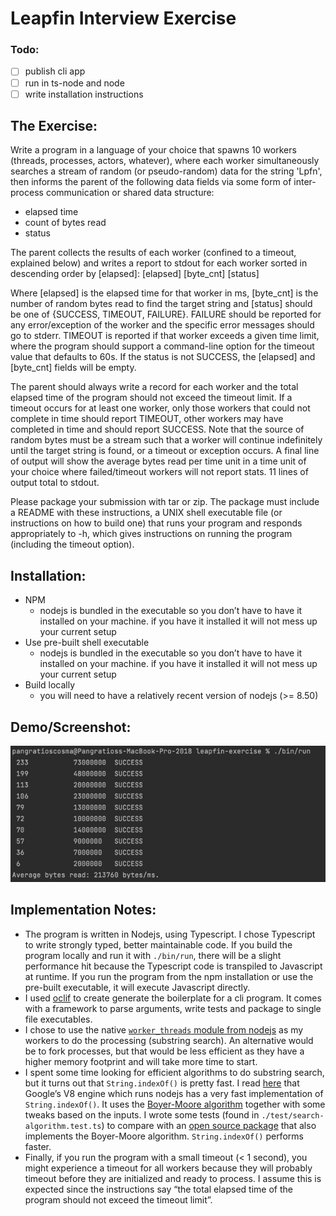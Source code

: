 # Leapfin Interview Exercise

### Todo:

- [ ] publish cli app
- [ ] run in ts-node and node
- [ ] write installation instructions

## The Exercise:

Write a program in a language of your choice that spawns 10 workers (threads, processes, actors, whatever), where each worker simultaneously searches a stream of random (or pseudo-random) data for the string 'Lpfn', then informs the parent of the following data fields via some form of inter-process communication or shared data structure:
* elapsed time
* count of bytes read
* status

The parent collects the results of each worker (confined to a timeout, explained below) and writes a report to stdout for each worker sorted in descending order by [elapsed]:
[elapsed] [byte_cnt] [status]

Where [elapsed] is the elapsed time for that worker in ms, [byte_cnt] is the number of random bytes read to find the target string and [status] should be one of {SUCCESS, TIMEOUT, FAILURE}. FAILURE should be reported for any error/exception of the worker and the specific error messages should go to stderr. TIMEOUT is reported if that worker exceeds a given time limit, where the program should support a command-line option for the timeout value that defaults to 60s. If the status is not SUCCESS, the [elapsed] and [byte_cnt] fields will be empty.

The parent should always write a record for each worker and the total elapsed time of the program should not exceed the timeout limit. If a timeout occurs for at least one worker, only those workers that could not complete in time should report TIMEOUT, other workers may have completed in time and should report SUCCESS. Note that the source of random bytes must be a stream such that a worker will continue indefinitely until the target string is found, or a timeout or exception occurs. A final line of output will show the average bytes read per time unit in a time unit of your choice where failed/timeout workers will not report stats. 11 lines of output total to stdout.

Please package your submission with tar or zip. The package must include a README with these instructions, a UNIX shell executable file (or instructions on how to build one) that runs your program and responds appropriately to -h, which gives instructions on running the program (including the timeout option).

## Installation:

- NPM
    - nodejs is bundled in the executable so you don’t have to have it installed on your machine. if you have it installed it will not mess up your current setup
- Use pre-built shell executable
    - nodejs is bundled in the executable so you don’t have to have it installed on your machine. if you have it installed it will not mess up your current setup
- Build locally
    - you will need to have a relatively recent version of nodejs (>= 8.50)

    
## Demo/Screenshot:

![screenshot.png](screenshot.png)

## Implementation Notes:

- The program is written in Nodejs, using Typescript. I chose Typescript to write strongly typed, better maintainable code. If you build the program locally and run it with `./bin/run`, there will be a slight performance hit because the Typescript code is transpiled to Javascript at runtime. If you run the program from the npm installation or use the pre-built executable, it will execute Javascript directly.
- I used [oclif](https://oclif.io/) to create generate the boilerplate for a cli program. It comes with a framework to parse arguments, write tests and package to single file executables.
- I chose to use the native [`worker_threads` module from nodejs](https://nodejs.org/api/worker_threads.html) as my workers to do the processing (substring search). An alternative would be to fork processes, but that would be less efficient as they have a higher memory footprint and will take more time to start.
- I spent some time looking for efficient algorithms to do substring search, but it turns out that `String.indexOf()` is pretty fast. I read [here](https://harrymoreno.com/2015/08/18/substring-searching-in-javascript.html) that Google’s V8 engine which runs nodejs has a very fast implementation of `String.indexOf()`. It uses the [Boyer-Moore algorithm](https://en.wikipedia.org/wiki/Boyer%E2%80%93Moore_string-search_algorithm) together with some tweaks based on the inputs. I wrote some tests (found in `./test/search-algorithm.test.ts`) to compare with an [open source package](https://www.npmjs.com/package/fast-string-search) that also implements the Boyer-Moore algorithm. `String.indexOf()` performs faster.
- Finally, if you run the program with a small timeout (< 1 second), you might experience a timeout for all workers because they will probably timeout before they are initialized and ready to process. I assume this is expected since the instructions say “the total elapsed time of the program should not exceed the timeout limit”.
